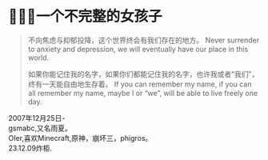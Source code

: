 # 🏳️‍⚧️🍥一个不完整的女孩子
> 不向焦虑与抑郁投降，这个世界终会有我们存在的地方。
> Never surrender to anxiety and depression, we will eventually have our place in this world.
>
> 如果你能记住我的名字，如果你们都能记住我的名字，也许我或者“我们”，终有一天能自由地生存着。
> If you can remember my name, if you can all remember my name, maybe I or “we”, will be able to live freely one day.

 
2007年12月25日-  
gsmabc,又名雨夏。  
OIer,喜欢Minecraft,原神，崩坏三，phigros。  
23.12.09炸柜.
